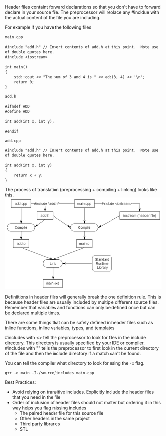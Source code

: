 Header files containt forward declarations so that you don't have to forward declare in your source file.
The preprocessor will replace any #incldue with the actual content of the file you are including.

For example if you have the following files
```
main.cpp

#include "add.h" // Insert contents of add.h at this point.  Note use of double quotes here.
#include <iostream>

int main()
{
    std::cout << "The sum of 3 and 4 is " << add(3, 4) << '\n';
    return 0;
}
```

```
add.h

#ifndef ADD
#define ADD

int add(int x, int y);

#endif
```

```
add.cpp

#include "add.h" // Insert contents of add.h at this point.  Note use of double quotes here.

int add(int x, int y)
{
    return x + y;
}
```

The process of translation (preprocessing + compiling + linking) looks like this.
![image](translation_diagram.png)

Definiitions in header files will generally break the one definition rule. This is because header files are usually included by multiple different source files. Remember that variables and functions can only be defined once but can be declared multiple times. 

There are some things that can be safely defined in header files such as inline functions, inline variables, types, and templates

#includes with <> tell the preprocessor to look for files in the include directory. This directory is usually specified by your IDE or compiler. #includes with "" tells the preprocessor to first look in the current directory of the file and then the include directory if a match can't be found.

You can tell the compiler what directory to look for using the `-I` flag.
```
g++ -o main -I./source/includes main.cpp
```
Best Practices:
- Avoid relying on transitive includes. Explicitly include the header files that you need in the file
- Order of inclusion of header files should not matter but ordering it in this way helps you flag missing includes
    - The paired header file for this source file
    - Other headers in the same project
    - Third party libraries
    - STL